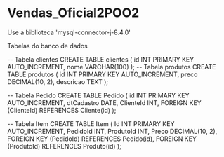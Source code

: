 # Vendas_Oficial2POO2

Use a biblioteca 'mysql-connector-j-8.4.0'

Tabelas do banco de dados


-- Tabela clientes
CREATE TABLE clientes (
    id INT PRIMARY KEY AUTO_INCREMENT,
    nome VARCHAR(100)
);
-- Tabela produtos
CREATE TABLE produtos (
    id INT PRIMARY KEY AUTO_INCREMENT,
    preco DECIMAL(10, 2),
    descricao TEXT
);

-- Tabela Pedido
CREATE TABLE Pedido (
    id INT PRIMARY KEY AUTO_INCREMENT,
    dtCadastro DATE,
    ClienteId INT,
    FOREIGN KEY (ClienteId) REFERENCES Cliente(id)
);

-- Tabela Item
CREATE TABLE Item (
    Id INT PRIMARY KEY AUTO_INCREMENT,
    PedidoId INT,
    ProdutoId INT,
    Preco DECIMAL(10, 2),
    FOREIGN KEY (PedidoId) REFERENCES Pedido(id),
    FOREIGN KEY (ProdutoId) REFERENCES Produto(id)
);

